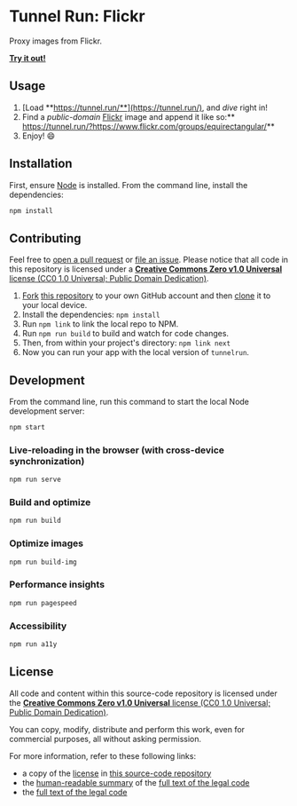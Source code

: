 # Tunnel Run: Flickr

Proxy images from Flickr.

**[Try it out!](https://tunnel.run/)**


## Usage

1. [Load **https://tunnel.run/**](https://tunnel.run/), and _dive_ right in!
2. Find a _public-domain_ [Flickr](https://flickr.com/) image and append it like so:** https://tunnel.run/?https://www.flickr.com/groups/equirectangular/**
3. Enjoy! :smile:


## Installation

First, ensure [Node](https://nodejs.org/download/) is installed. From the command line, install the dependencies:

```sh
npm install
```


## Contributing

Feel free to [open a pull request](https://github.com/cvan/tunnelrun/pulls) or [file an issue](https://github.com/cvan/tunnelrun/issues/new). Please notice that all code in this repository is licensed under a [**Creative Commons Zero v1.0 Universal** license (CC0 1.0 Universal; Public Domain Dedication)](LICENSE.md).

1. [Fork](https://help.github.com/articles/fork-a-repo/) [this repository](https://github.com/cvan/tunnelrun/fork) to your own GitHub account and then [clone](https://help.github.com/articles/cloning-a-repository/) it to your local device.
2. Install the dependencies: `npm install`
3. Run `npm link` to link the local repo to NPM.
4. Run `npm run build` to build and watch for code changes.
5. Then, from within your project's directory: `npm link next`
6. Now you can run your app with the local version of `tunnelrun`.


## Development

From the command line, run this command to start the local Node development server:

```sh
npm start
```

### Live-reloading in the browser (with cross-device synchronization)

```sh
npm run serve
```

### Build and optimize

```sh
npm run build
```

### Optimize images

```sh
npm run build-img
```

### Performance insights

```sh
npm run pagespeed
```

### Accessibility

```sh
npm run a11y
```



## License

All code and content within this source-code repository is licensed under the [**Creative Commons Zero v1.0 Universal** license (CC0 1.0 Universal; Public Domain Dedication)](LICENSE.md).

You can copy, modify, distribute and perform this work, even for commercial purposes, all without asking permission.

For more information, refer to these following links:

* a copy of the [license](LICENSE.md) in [this source-code repository](https://github.com/cvan/tunnelrun)
* the [human-readable summary](https://creativecommons.org/publicdomain/zero/1.0/) of the [full text of the legal code](https://creativecommons.org/publicdomain/zero/1.0/legalcode)
* the [full text of the legal code](https://creativecommons.org/publicdomain/zero/1.0/legalcode)
